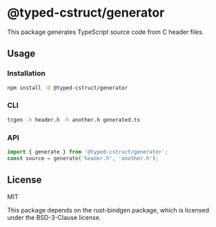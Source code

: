 # @typed-cstruct/generator

This package generates TypeScript source code from C header files.

## Usage

### Installation

```sh
npm install -D @typed-cstruct/generator
```

### CLI

```sh
tcgen -h header.h -h another.h generated.ts
```

### API

```ts
import { generate } from '@typed-cstruct/generator';
const source = generate('header.h', 'another.h');
```

## License

MIT

This package depends on the rust-bindgen package, which is licensed under the BSD-3-Clause license.
